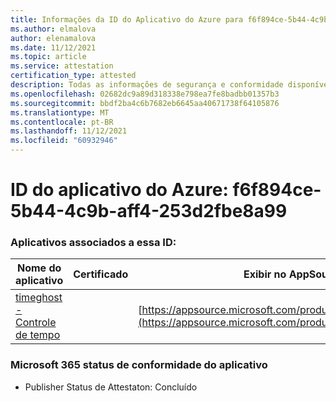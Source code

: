 ```yaml
---
title: Informações da ID do Aplicativo do Azure para f6f894ce-5b44-4c9b-aff4-253d2fbe8a99
ms.author: elmalova
author: elenamalova
ms.date: 11/12/2021
ms.topic: article
ms.service: attestation
certification_type: attested
description: Todas as informações de segurança e conformidade disponíveis para f6f894ce-5b44-4c9b-aff4-253d2fbe8a99.
ms.openlocfilehash: 02682dc9a89d318338e798ea7fe8badbb01357b3
ms.sourcegitcommit: bbdf2ba4c6b7682eb6645aa40671738f64105876
ms.translationtype: MT
ms.contentlocale: pt-BR
ms.lasthandoff: 11/12/2021
ms.locfileid: "60932946"
---
```

# <a name="azure-app-id-f6f894ce-5b44-4c9b-aff4-253d2fbe8a99"></a>ID do aplicativo do Azure: f6f894ce-5b44-4c9b-aff4-253d2fbe8a99


### <a name="apps-associated-with-this-id"></a>Aplicativos associados a essa ID:
| **Nome do aplicativo** | **Certificado** | **Exibir no AppSource** |
|--------------|---------------|-----------------------|
| [timeghost - Controle de tempo](https://docs.microsoft.com/microsoft-365-app-certification/forward/WA200001532) |  | [https://appsource.microsoft.com/product/office/WA200001532](https://appsource.microsoft.com/product/office/WA200001532) |

### <a name="microsoft-365-app-compliance-status"></a>Microsoft 365 status de conformidade do aplicativo
- Publisher Status de Attestaton: Concluído
